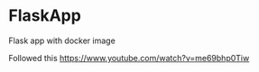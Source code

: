 # FlaskApp
Flask app with docker image



Followed this https://www.youtube.com/watch?v=me69bhp0Tiw
